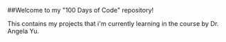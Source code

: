 ##Welcome to my "100 Days of Code" repository!

This contains my projects that i'm currently learning in the course by Dr. Angela Yu.
